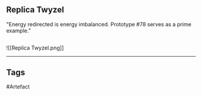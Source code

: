 ## Replica Twyzel
"Energy redirected is energy imbalanced.
Prototype #78 serves as a prime example."
## 
![[Replica Twyzel.png]]

---
## Tags
#Artefact